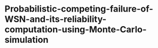 # Probabilistic-competing-failure-of-WSN-and-its-reliability-computation-using-Monte-Carlo-simulation

